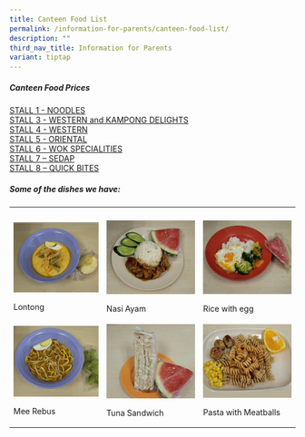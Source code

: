 ```yaml
---
title: Canteen Food List
permalink: /information-for-parents/canteen-food-list/
description: ""
third_nav_title: Information for Parents
variant: tiptap
---
```

<h5>Canteen Food Prices</h5>
<p><a href="/files/CanteenFood/CanteenPrice_2024_Stall1.pdf" rel="noopener noreferrer nofollow" target="_blank">STALL 1 - NOODLES</a>
<br><a href="/files/CanteenFood/CanteenPrice_2024_Stall3.pdf" rel="noopener noreferrer nofollow" target="_blank">STALL 3 - WESTERN and KAMPONG DELIGHTS</a>
<br><a href="/files/CanteenFood/CanteenPrice_2024_Stall4.pdf" rel="noopener noreferrer nofollow" target="_blank">STALL 4 - WESTERN</a>
<br><a href="/files/CanteenFood/CanteenPrice_2024_Stall5.pdf" rel="noopener noreferrer nofollow" target="_blank">STALL 5 - ORIENTAL</a>
<br><a href="/files/CanteenFood/CanteenPrice_2024_Stall6.pdf" rel="noopener noreferrer nofollow" target="_blank">STALL 6 - WOK SPECIALITIES</a>
<br><a href="/files/CanteenFood/CanteenPrice_2024_Stall7.pdf" rel="noopener noreferrer nofollow" target="_blank">STALL 7 – SEDAP</a>
<br><a href="/files/CanteenFood/CanteenPrice_2024_Stall8.pdf" rel="noopener noreferrer nofollow" target="_blank">STALL 8 – QUICK BITES</a>
</p>
<h5><strong>Some of the dishes we have</strong>:</h5>
<table>
<tbody>
<tr>
<th rowspan="1" colspan="1">
<p></p>
</th>
<th rowspan="1" colspan="1">
<p></p>
</th>
<th rowspan="1" colspan="1">
<p></p>
</th>
</tr>
<tr>
<td rowspan="1" colspan="1">
<div class="isomer-image-wrapper">
<img style="width: 100%" height="auto" width="100%" alt="" src="/images/CanteenFood/Lontong.jpg">
</div>
<p>Lontong</p>
</td>
<td rowspan="1" colspan="1">
<div class="isomer-image-wrapper">
<img style="width: 100%" height="auto" width="100%" alt="" src="/images/CanteenFood/NasiAyam.jpg">
</div>
<p>Nasi Ayam</p>
</td>
<td rowspan="1" colspan="1">
<div class="isomer-image-wrapper">
<img style="width: 100%" height="auto" width="100%" alt="" src="/images/CanteenFood/RiceEgg.jpg">
</div>
<p>Rice with egg</p>
</td>
</tr>
<tr>
<td rowspan="1" colspan="1">
<div class="isomer-image-wrapper">
<img style="width: 100%" height="auto" width="100%" alt="" src="/images/CanteenFood/MeeRebus.jpg">
</div>
<p>Mee Rebus</p>
</td>
<td rowspan="1" colspan="1">
<div class="isomer-image-wrapper">
<img style="width: 100%" height="auto" width="100%" alt="" src="/images/CanteenFood/TunaSandwich.jpg">
</div>
<p>Tuna Sandwich</p>
</td>
<td rowspan="1" colspan="1">
<div class="isomer-image-wrapper">
<img style="width: 100%" height="auto" width="100%" alt="" src="/images/CanteenFood/PastaMeatballs2.jpg">
</div>
<p>Pasta with Meatballs</p>
</td>
</tr>
</tbody>
</table>
<p>
<br>
<br>
</p>